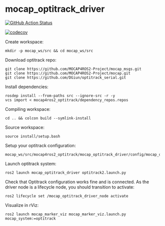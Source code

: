 # mocap_optitrack_driver

[![GitHub Action Status](https://github.com/MOCAP4ROS2-Project/mocap4ros2_optitrack/actions/workflows/main.yaml/badge.svg)](https://github.com/MOCAP4ROS2-Project/mocap_optitrack_driver)

[![codecov](https://codecov.io/gh/MOCAP4ROS2-Project/mocap_optitrack_driver/main/graph/badge.svg)](https://codecov.io/gh/MOCAP4ROS2-Project/mocap_optitrack_driver)

Create workspace:
```
mkdir -p mocap_ws/src && cd mocap_ws/src
```
Download optitrack repo:
```
git clone https://github.com/MOCAP4ROS2-Project/mocap_msgs.git
git clone https://github.com/MOCAP4ROS2-Project/mocap.git
git clone https://github.com/DGiun/optitrack_serial.git
```
Install dependencies:
```
rosdep install --from-paths src --ignore-src -r -y
vcs import < mocap4ros2_optitrack/dependency_repos.repos
```
Compiling workspace:
```
cd .. && colcon build --symlink-install
```
Source workspace:
```
source install/setup.bash
```
Setup your optitrack configuration:
```
mocap_ws/src/mocap4ros2_optitrack/mocap_optitrack_driver/config/mocap_optitrack_driver_params.yaml
```
Launch optitrack system:
```
ros2 launch mocap_optitrack_driver optitrack2.launch.py
```
Check that Optitrack configuration works fine and is connected. As the driver node is a lifecycle node, you should transition to activate:
```
ros2 lifecycle set /mocap_optitrack_driver_node activate
```
Visualize in rViz:
```
ros2 launch mocap_marker_viz mocap_marker_viz.launch.py mocap_system:=optitrack
```
